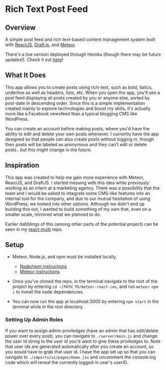 # Rich Text Post Feed

## Overview

A simple post feed and rich text-based content management system built with [ReactJS](https://reactjs.org/), [Draft.js](https://draftjs.org/), and [Meteor](https://www.meteor.com/).

There's a live version deployed through Heroku (though there may be future updates!). Check it out [here](http://gregs-cms-123.herokuapp.com/home)!

## What It Does

This app allows you to create posts using rich-text, such as bold, italics, underline as well as headers, lists, etc. When you open the app, you'll see a post feed displaying all posts created by you or anyone else, sorted by post-date in descending order. Since this is a simple implementation created mainly to explore technologies and boost my skills, it's actually more like a Facebook newsfeed than a typical blogging CMS like WordPress.

You can create an account before making posts, where you'd have the ability to edit and delete your own posts whenever. I currently have the app designed so that people can also create posts without logging in, though their posts will be labeled as anonymous and they can't edit or delete posts.. but this might change in the future.

## Inspiration

This app was created to help me gain more experience with Meteor, ReactJS, and DraftJS. I started messing with this idea while previously working as an intern at a marketing agency. There was a possibility that the team and I would be asked to integrate some CMS-like features into an internal tool for the company, and due to our mutual hesitation of using WordPress, we looked into other options. Although we didn't end up building this out, I wanted to build something of my own that, even on a smaller scale, mirrored what we planned to do.

Earlier dabblings of this (among other parts of the potential project) can be seen in my [react-multi](https://github.com/gfed53/react-multi) repo.

## Setup

* Meteor, Node.js, and npm must be installed locally. 
  * [Node/npm instructions](https://www.npmjs.com/get-npm)
  * [Meteor instructions](https://www.meteor.com/install)

* Once you've cloned the repo, in the terminal navigate to the root of the project by entering `cd ~/PATH_TO/meteor-react-cms`, and run `meteor npm i` to install the node dependencies.

* You can now run the app at localhost:3000 by entering `npm start` in the terminal while in the root directory.

### Setting Up Admin Roles

If you want to assign admin priviledges (have an admin that has edit/delete power over every post), you can navigate to `./server/main.js` and change the user id string to the user id you'd want to give these priviledges to. Note that user ids are generated automatically after you create an account, so you would have to grab that user id. I have the app set up so that you can navigate to `./imports/ui/pages/Home.jsx` and uncomment the console.log code which will reveal the currently logged-in user's userID.

